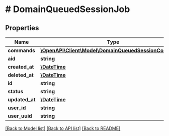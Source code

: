 # # DomainQueuedSessionJob

## Properties

Name | Type | Description | Notes
------------ | ------------- | ------------- | -------------
**commands** | [**\OpenAPI\Client\Model\DomainQueuedSessionCommand[]**](DomainQueuedSessionCommand.md) |  |
**aid** | **string** |  |
**created_at** | [**\DateTime**](\DateTime.md) |  |
**deleted_at** | [**\DateTime**](\DateTime.md) |  |
**id** | **string** |  |
**status** | **string** |  |
**updated_at** | [**\DateTime**](\DateTime.md) |  |
**user_id** | **string** |  |
**user_uuid** | **string** |  |

[[Back to Model list]](../../README.md#models) [[Back to API list]](../../README.md#endpoints) [[Back to README]](../../README.md)
